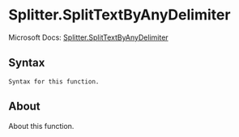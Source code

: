 # Splitter.SplitTextByAnyDelimiter

Microsoft Docs: [Splitter.SplitTextByAnyDelimiter](https://docs.microsoft.com/en-us/powerquery-m/splitter-splittextbyanydelimiter)

## Syntax

```
Syntax for this function.
```

## About

About this function.

